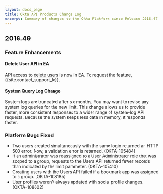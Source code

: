 ```yaml
---
layout: docs_page
title: Okta API Products Change Log
excerpt: Summary of changes to the Okta Platform since Release 2016.47
---
```


## 2016.49

### Feature Enhancements

#### Delete User API in EA

API access to [delete users](/docs/api/resources/users#delete-user) is now in EA. To request the feature, {{site.contact_support_lc}}.
<!-- OKTA-109291 -->

#### System Query Log Change

System logs are truncated after six months. You may want to revise any system log queries for the new limit.
This change allows us to provide faster, more consistent responses to a wider range of system-log API requests.
Because the system keeps less data in memory, it responds faster.
<!-- OKTA-105346 -->

### Platform Bugs Fixed

* Two users created simultaneously with the same login returned an HTTP 500 error. Now, a validation error is returned. (OKTA-105484)
* If an administrator was reassigned to a User Administrator role that was scoped to a group, requests to the Users API returned fewer records than indicated by the limit parameter. (OKTA-107410)
* Creating users with the Users API failed if a bookmark app was assigned to a group. (OKTA-108185)
* User profiles weren't always updated with social profile changes. (OKTA-108602)